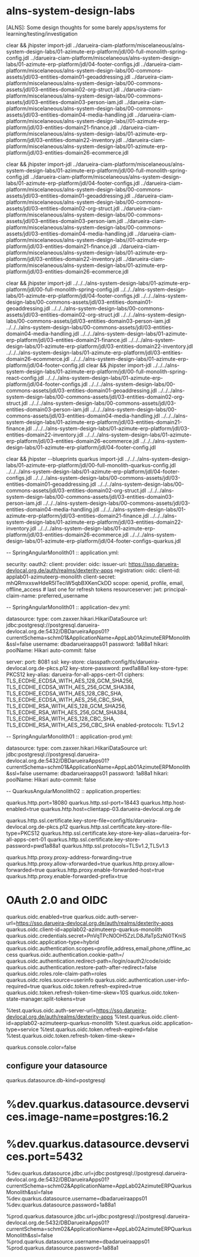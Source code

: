 # alns-system-design-labs
[ALNS]: Some design thoughts for some barely apps/systems for learning/testing/investigation






clear && jhipster import-jdl ../darueira-ciam-platform/miscelaneous/alns-system-design-labs/01-azimute-erp-platform/jdl/00-full-monolith-spring-config.jdl ../darueira-ciam-platform/miscelaneous/alns-system-design-labs/01-azimute-erp-platform/jdl/04-footer-configs.jdl ../darueira-ciam-platform/miscelaneous/alns-system-design-labs/00-commons-assets/jdl/03-entities-domain01-geoaddressing.jdl ../darueira-ciam-platform/miscelaneous/alns-system-design-labs/00-commons-assets/jdl/03-entities-domain02-org-struct.jdl ../darueira-ciam-platform/miscelaneous/alns-system-design-labs/00-commons-assets/jdl/03-entities-domain03-person-iam.jdl ../darueira-ciam-platform/miscelaneous/alns-system-design-labs/00-commons-assets/jdl/03-entities-domain04-media-handling.jdl ../darueira-ciam-platform/miscelaneous/alns-system-design-labs//01-azimute-erp-platform/jdl/03-entities-domain21-finance.jdl ../darueira-ciam-platform/miscelaneous/alns-system-design-labs/01-azimute-erp-platform/jdl/03-entities-domain22-inventory.jdl ../darueira-ciam-platform/miscelaneous/alns-system-design-labs/01-azimute-erp-platform/jdl/03-entities-domain26-ecommerce.jdl

clear && jhipster import-jdl ../darueira-ciam-platform/miscelaneous/alns-system-design-labs/01-azimute-erp-platform/jdl/00-full-monolith-spring-config.jdl ../darueira-ciam-platform/miscelaneous/alns-system-design-labs/01-azimute-erp-platform/jdl/04-footer-configs.jdl ../darueira-ciam-platform/miscelaneous/alns-system-design-labs/00-commons-assets/jdl/03-entities-domain01-geoaddressing.jdl ../darueira-ciam-platform/miscelaneous/alns-system-design-labs/00-commons-assets/jdl/03-entities-domain02-org-struct.jdl ../darueira-ciam-platform/miscelaneous/alns-system-design-labs/00-commons-assets/jdl/03-entities-domain03-person-iam.jdl ../darueira-ciam-platform/miscelaneous/alns-system-design-labs/00-commons-assets/jdl/03-entities-domain04-media-handling.jdl ../darueira-ciam-platform/miscelaneous/alns-system-design-labs//01-azimute-erp-platform/jdl/03-entities-domain21-finance.jdl ../darueira-ciam-platform/miscelaneous/alns-system-design-labs/01-azimute-erp-platform/jdl/03-entities-domain22-inventory.jdl ../darueira-ciam-platform/miscelaneous/alns-system-design-labs/01-azimute-erp-platform/jdl/03-entities-domain26-ecommerce.jdl


clear && jhipster import-jdl ../../../alns-system-design-labs/01-azimute-erp-platform/jdl/00-full-monolith-spring-config.jdl ../../../alns-system-design-labs/01-azimute-erp-platform/jdl/04-footer-configs.jdl ../../../alns-system-design-labs/00-commons-assets/jdl/03-entities-domain01-geoaddressing.jdl ../../../alns-system-design-labs/00-commons-assets/jdl/03-entities-domain02-org-struct.jdl ../../../alns-system-design-labs/00-commons-assets/jdl/03-entities-domain03-person-iam.jdl ../../../alns-system-design-labs/00-commons-assets/jdl/03-entities-domain04-media-handling.jdl ../../../alns-system-design-labs/01-azimute-erp-platform/jdl/03-entities-domain21-finance.jdl ../../../alns-system-design-labs/01-azimute-erp-platform/jdl/03-entities-domain22-inventory.jdl ../../../alns-system-design-labs/01-azimute-erp-platform/jdl/03-entities-domain26-ecommerce.jdl ../../../alns-system-design-labs/01-azimute-erp-platform/jdl/04-footer-config.jdl
clear && jhipster import-jdl ../../../alns-system-design-labs/01-azimute-erp-platform/jdl/00-full-monolith-spring-react-config.jdl ../../../alns-system-design-labs/01-azimute-erp-platform/jdl/04-footer-configs.jdl ../../../alns-system-design-labs/00-commons-assets/jdl/03-entities-domain01-geoaddressing.jdl ../../../alns-system-design-labs/00-commons-assets/jdl/03-entities-domain02-org-struct.jdl ../../../alns-system-design-labs/00-commons-assets/jdl/03-entities-domain03-person-iam.jdl ../../../alns-system-design-labs/00-commons-assets/jdl/03-entities-domain04-media-handling.jdl ../../../alns-system-design-labs/01-azimute-erp-platform/jdl/03-entities-domain21-finance.jdl ../../../alns-system-design-labs/01-azimute-erp-platform/jdl/03-entities-domain22-inventory.jdl ../../../alns-system-design-labs/01-azimute-erp-platform/jdl/03-entities-domain26-ecommerce.jdl ../../../alns-system-design-labs/01-azimute-erp-platform/jdl/04-footer-config.jdl

clear && jhipster --blueprints quarkus import-jdl ../../../alns-system-design-labs/01-azimute-erp-platform/jdl/00-full-monolith-quarkus-config.jdl ../../../alns-system-design-labs/01-azimute-erp-platform/jdl/04-footer-configs.jdl ../../../alns-system-design-labs/00-commons-assets/jdl/03-entities-domain01-geoaddressing.jdl ../../../alns-system-design-labs/00-commons-assets/jdl/03-entities-domain02-org-struct.jdl ../../../alns-system-design-labs/00-commons-assets/jdl/03-entities-domain03-person-iam.jdl ../../../alns-system-design-labs/00-commons-assets/jdl/03-entities-domain04-media-handling.jdl ../../../alns-system-design-labs/01-azimute-erp-platform/jdl/03-entities-domain21-finance.jdl ../../../alns-system-design-labs/01-azimute-erp-platform/jdl/03-entities-domain22-inventory.jdl ../../../alns-system-design-labs/01-azimute-erp-platform/jdl/03-entities-domain26-ecommerce.jdl ../../../alns-system-design-labs/01-azimute-erp-platform/jdl/04-footer-configs-quarkus.jdl



-- SpringAngularMonolith01 :: application.yml:

security:
oauth2:
client:
provider:
oidc:
issuer-uri: https://sso.darueira-devlocal.org.de/auth/realms/dexterity-apps
registration:
oidc:
client-id: applab01-azimuteerp-monolith
client-secret: mhQRmxxswHdeR5ITeciW5qbBXKenCkDD
scope: openid, profile, email, offline_access # last one for refresh tokens
resourceserver:
jwt:
principal-claim-name: preferred_username


-- SpringAngularMonolith01 :: application-dev.yml:

datasource:
type: com.zaxxer.hikari.HikariDataSource
url: jdbc:postgresql://postgresql.darueira-devlocal.org.de:5432/DBDarueiraApps01?currentSchema=schm01&ApplicationName=AppLab01AzimuteERPMonolith&ssl=false
username: dbadarueiraapps01
password: 1a88a1
hikari:
poolName: Hikari
auto-commit: false


server:
port: 8081
ssl:
key-store: classpath:config/tls/darueira-devlocal.org.de-pkcs.p12
key-store-password: pwd1a88a1
key-store-type: PKCS12
key-alias: darueira-for-all-apps-cert-01
ciphers: TLS_ECDHE_ECDSA_WITH_AES_128_GCM_SHA256, TLS_ECDHE_ECDSA_WITH_AES_256_GCM_SHA384, TLS_ECDHE_ECDSA_WITH_AES_128_CBC_SHA, TLS_ECDHE_ECDSA_WITH_AES_256_CBC_SHA, TLS_ECDHE_RSA_WITH_AES_128_GCM_SHA256, TLS_ECDHE_RSA_WITH_AES_256_GCM_SHA384, TLS_ECDHE_RSA_WITH_AES_128_CBC_SHA, TLS_ECDHE_RSA_WITH_AES_256_CBC_SHA
enabled-protocols: TLSv1.2


-- SpringAngularMonolith01 :: application-prod.yml:

datasource:
type: com.zaxxer.hikari.HikariDataSource
url: jdbc:postgresql://postgresql.darueira-devlocal.org.de:5432/DBDarueiraApps01?currentSchema=schm01&ApplicationName=AppLab01AzimuteERPMonolith&ssl=false
username: dbadarueiraapps01
password: 1a88a1
hikari:
poolName: Hikari
auto-commit: false




-- QuarkusAngularMonolith02 :: application.properties:


quarkus.http.port=18080
quarkus.http.ssl-port=18443
quarkus.http.host-enabled=true
quarkus.http.host=clientapp-03.darueira-devlocal.org.de

quarkus.http.ssl.certificate.key-store-file=config/tls/darueira-devlocal.org.de-pkcs.p12
quarkus.http.ssl.certificate.key-store-file-type=PKCS12
quarkus.http.ssl.certificate.key-store-key-alias=darueira-for-all-apps-cert-01
quarkus.http.ssl.certificate.key-store-password=pwd1a88a1
quarkus.http.ssl.protocols=TLSv1.2,TLSv1.3

quarkus.http.proxy.proxy-address-forwarding=true
quarkus.http.proxy.allow-xforwarded=true
quarkus.http.proxy.allow-forwarded=true
quarkus.http.proxy.enable-forwarded-host=true
quarkus.http.proxy.enable-forwarded-prefix=true

# OAuth 2.0 and OIDC
quarkus.oidc.enabled=true
quarkus.oidc.auth-server-url=https://sso.darueira-devlocal.org.de/auth/realms/dexterity-apps
quarkus.oidc.client-id=applab02-azimuteerp-quarkus-monolith
quarkus.oidc.credentials.secret=PnVqTPcN0OH5ZzLD8JfaTpSzNi0TKniS
quarkus.oidc.application-type=hybrid
quarkus.oidc.authentication.scopes=profile,address,email,phone,offline_access
quarkus.oidc.authentication.cookie-path=/
quarkus.oidc.authentication.redirect-path=/login/oauth2/code/oidc
quarkus.oidc.authentication.restore-path-after-redirect=false
quarkus.oidc.roles.role-claim-path=roles
quarkus.oidc.roles.source=userinfo
quarkus.oidc.authentication.user-info-required=true
quarkus.oidc.token.refresh-expired=true
quarkus.oidc.token.refresh-token-time-skew=10S
quarkus.oidc.token-state-manager.split-tokens=true

%test.quarkus.oidc.auth-server-url=https://sso.darueira-devlocal.org.de/auth/realms/dexterity-apps
%test.quarkus.oidc.client-id=applab02-azimuteerp-quarkus-monolith
%test.quarkus.oidc.application-type=service
%test.quarkus.oidc.token.refresh-expired=false
%test.quarkus.oidc.token.refresh-token-time-skew=

quarkus.console.color=false

## configure your datasource
quarkus.datasource.db-kind=postgresql

# %dev.quarkus.datasource.devservices.image-name=postgres:16.2
# %dev.quarkus.datasource.devservices.port=5432
%dev.quarkus.datasource.jdbc.url=jdbc:postgresql://postgresql.darueira-devlocal.org.de:5432/DBDarueiraApps01?currentSchema=schm02&ApplicationName=AppLab02AzimuteERPQuarkusMonolith&ssl=false
%dev.quarkus.datasource.username=dbadarueiraapps01
%dev.quarkus.datasource.password=1a88a1

%prod.quarkus.datasource.jdbc.url=jdbc:postgresql://postgresql.darueira-devlocal.org.de:5432/DBDarueiraApps01?currentSchema=schm02&ApplicationName=AppLab02AzimuteERPQuarkusMonolith&ssl=false
%prod.quarkus.datasource.username=dbadarueiraapps01
%prod.quarkus.datasource.password=1a88a1

